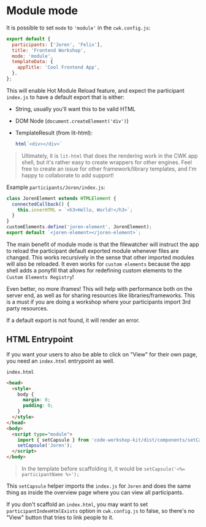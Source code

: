 # Module mode

It is possible to set `mode` to `'module'` in the `cwk.config.js`:

```js
export default {
  participants: ['Joren', 'Felix'],
  title: 'Frontend Workshop',
  mode: 'module',
  templateData: {
    appTitle: 'Cool Frontend App',
  },
};
```

This will enable Hot Module Reload feature, and expect the participant `index.js` to have a default export that is either:

- String, usually you'll want this to be valid HTML
- DOM Node (`document.createElement('div')`)
- TemplateResult (from lit-html):

  ```js
  html`<div></div>`
  ```

> Ultimately, it is `lit-html` that does the rendering work in the CWK app shell, but it's rather easy to create wrappers for other engines. Feel free to create an issue for other framework/library templates, and I'm happy to collaborate to add support!

Example `participants/Joren/index.js`:

```js
class JorenElement extends HTMLElement {
  connectedCallback() {
    this.innerHTML = `<h3>Hello, World!</h3>`;
  }
}
customElements.define('joren-element', JorenElement);
export default `<joren-element></joren-element>`;
```

The main benefit of module mode is that the filewatcher will instruct the app to reload the participant default exported module whenever files are changed.
This works recursively in the sense that other imported modules will also be reloaded.
It even works for `custom elements` because the app shell adds a ponyfill that allows for redefining custom elements to the `Custom Elements Registry`!

Even better, no more iframes! This will help with performance both on the server end, as well as for sharing resources like libraries/frameworks. This is a must if you are doing a workshop where your participants import 3rd party resources.

If a default export is not found, it will render an error.

## HTML Entrypoint

If you want your users to also be able to click on "View" for their own page, you need an `index.html` entrypoint as well.

`index.html`

```html
<head>
  <style>
    body {
      margin: 0;
      padding: 0;
    }
  </style>
</head>
<body>
  <script type="module">
    import { setCapsule } from 'code-workshop-kit/dist/components/setCapsule.js';
    setCapsule('Joren');
  </script>
</body>
```

> In the template before scaffolding it, it would be `setCapsule('<%= participantName %>');`

This `setCapsule` helper imports the `index.js` for `Joren` and does the same thing as inside the overview page where you can view all participants.

If you don't scaffold an `index.html`, you may want to set `participantIndexHtmlExists` option in `cwk.config.js` to false, so there's no "View" button that tries to link people to it.
